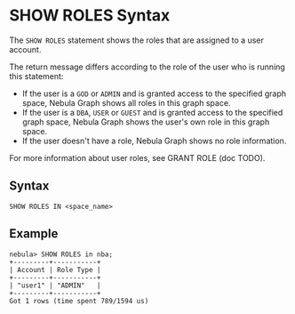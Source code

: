 # SHOW ROLES Syntax

The `SHOW ROLES` statement shows the roles that are assigned to a user account.

The return message differs according to the role of the user who is running this statement:

* If the user is a `GOD` or `ADMIN` and is granted access to the specified graph space, Nebula Graph shows all roles in this graph space.
* If the user is a `DBA`, `USER` or `GUEST` and is granted access to the specified graph space, Nebula Graph shows the user's own role in this graph space.
* If the user doesn't have a role, Nebula Graph shows no role information.

For more information about user roles, see GRANT ROLE (doc TODO).

## Syntax

```ngql
SHOW ROLES IN <space_name>
```

## Example

```ngql
nebula> SHOW ROLES in nba;
+---------+-----------+
| Account | Role Type |
+---------+-----------+
| "user1" | "ADMIN"   |
+---------+-----------+
Got 1 rows (time spent 789/1594 us)
```
